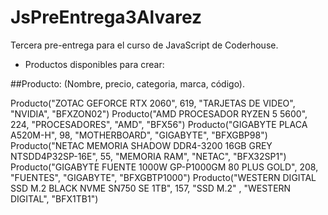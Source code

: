 # JsPreEntrega3Alvarez
Tercera pre-entrega para el curso de JavaScript de Coderhouse.

- Productos disponibles para crear:

##Producto: (Nombre, precio, categoria, marca, código).

Producto("ZOTAC GEFORCE RTX 2060", 619, "TARJETAS DE VIDEO", "NVIDIA", "BFXZON02")
Producto("AMD PROCESADOR RYZEN 5 5600", 224, "PROCESADORES", "AMD", "BFX56")
Producto("GIGABYTE PLACA A520M-H", 98, "MOTHERBOARD", "GIGABYTE", "BFXGBP98")
Producto("NETAC MEMORIA SHADOW DDR4-3200 16GB GREY NTSDD4P32SP-16E", 55, "MEMORIA RAM", "NETAC", "BFX32SP1")
Producto("GIGABYTE FUENTE 1000W GP-P1000GM 80 PLUS GOLD", 208, "FUENTES", "GIGABYTE", "BFXGBTP1000")
Producto("WESTERN DIGITAL SSD M.2 BLACK NVME SN750 SE 1TB", 157, "SSD M.2" , "WESTERN DIGITAL", "BFX1TB1")
